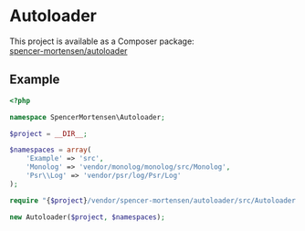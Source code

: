 # Autoloader

This project is available as a Composer package:   
[spencer-mortensen/autoloader](https://packagist.org/packages/spencer-mortensen/autoloader)

## Example

```php
<?php

namespace SpencerMortensen\Autoloader;

$project = __DIR__;

$namespaces = array(
    'Example' => 'src',
    'Monolog' => 'vendor/monolog/monolog/src/Monolog',
    'Psr\\Log' => 'vendor/psr/log/Psr/Log'
);

require "{$project}/vendor/spencer-mortensen/autoloader/src/Autoloader.php";

new Autoloader($project, $namespaces);
```
